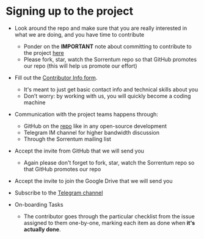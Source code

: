 # Signing up to the project

- Look around the repo and make sure that you are really interested in what we
  are doing, and you have time to contribute

  - Ponder on the **IMPORTANT** note about committing to contribute to the project
    [here](/README.md#commitment-to-Contribute)
  - Please fork, star, watch the Sorrentum repo so that GitHub promotes our repo
    (this will help us promote our effort)

- Fill out the
  [Contributor Info form](https://docs.google.com/forms/d/e/1FAIpQLSf6IogJch1YUMSc_GfRcMIltGEEZ1xTotbRVkwZzWT7eBz_jA/viewform?usp=sf_link).
  - It's meant to just get basic contact info and technical skills about you
  - Don’t worry: by working with us, you will quickly become a coding machine

- Communication with the project teams happens through:
  - GitHub on the [repo](https://github.com/sorrentum/sorrentum) like in any
    open-source development
  - Telegram IM channel for higher bandwidth discussion
  - Through the Sorrentum mailing list

- Accept the invite from GitHub that we will send you
  - Again please don't forget to fork, star, watch the Sorrentum repo so that
    GitHub promotes our repo

- Accept the invite to join the Google Drive that we will send you

- Subscribe to the [Telegram channel](https://t.me/+vqpTYvfgJRc3NzQx)

- On-boarding Tasks
  - The contributor goes through the particular checklist from the issue
    assigned to them one-by-one, marking each item as done when **it's actually
    done**.
